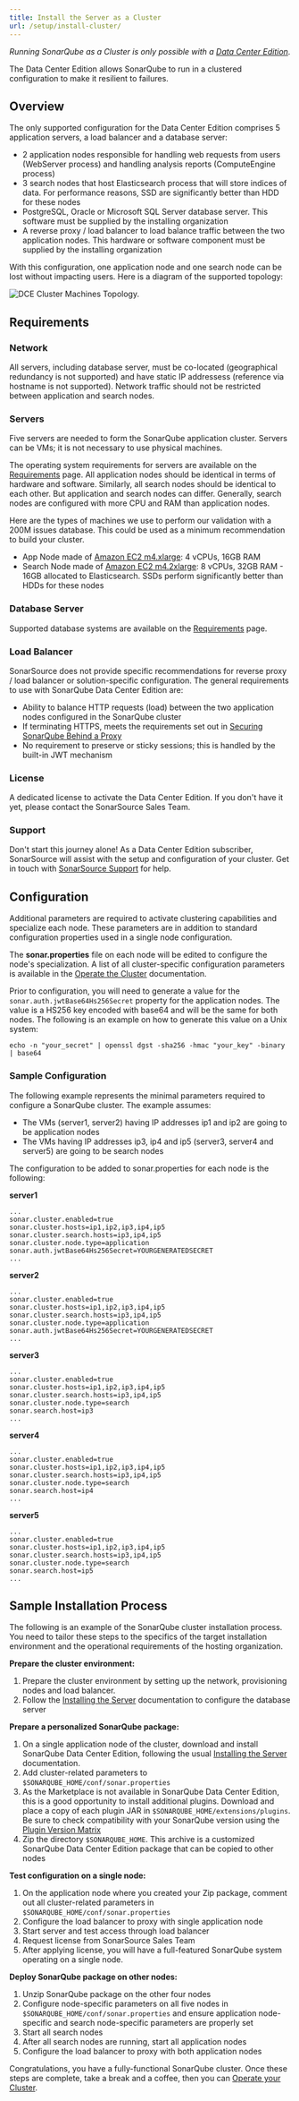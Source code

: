```yaml
---
title: Install the Server as a Cluster
url: /setup/install-cluster/
---
```


<!-- sonarqube -->

_Running SonarQube as a Cluster is only possible with a [Data Center Edition](https://www.sonarsource.com/plans-and-pricing/data-center/)_.

The Data Center Edition allows SonarQube to run in a clustered configuration to make it resilient to failures.

## Overview

The only supported configuration for the Data Center Edition comprises 5 application servers, a load balancer and a database server:

- 2 application nodes responsible for handling web requests from users (WebServer process) and handling analysis reports (ComputeEngine process)
- 3 search nodes that host Elasticsearch process that will store indices of data. For performance reasons, SSD are significantly better than HDD for these nodes
- PostgreSQL, Oracle or Microsoft SQL Server database server. This software must be supplied by the installing organization
- A reverse proxy / load balancer to load balance traffic between the two application nodes. This hardware or software component must be supplied by the installing organization

With this configuration, one application node and one search node can be lost without impacting users.  Here is a diagram of the supported topology:

![DCE Cluster Machines Topology.](/images/cluster-dce.png)

## Requirements

### Network

All servers, including database server, must be co-located (geographical redundancy is not supported) and have  static IP addressess (reference via hostname is not supported).  Network traffic should not be restricted between application and search nodes.

### Servers

Five servers are needed to form the SonarQube application cluster. Servers can be VMs; it is not necessary to use physical machines.

The operating system requirements for servers are available on the [Requirements](/requirements/requirements/) page.  All application nodes should be identical in terms of hardware and software. Similarly, all search nodes should be identical to each other. But application and search nodes can differ. Generally, search nodes are configured with more CPU and RAM than application nodes.

Here are the types of machines we use to perform our validation with a 200M issues database. This could be used as a minimum recommendation to build your cluster.

- App Node made of [Amazon EC2 m4.xlarge](https://aws.amazon.com/ec2/instance-types/): 4 vCPUs, 16GB RAM
- Search Node made of [Amazon EC2 m4.2xlarge](https://aws.amazon.com/ec2/instance-types/): 8 vCPUs, 32GB RAM - 16GB allocated to Elasticsearch. SSDs perform significantly better than HDDs for these nodes

### Database Server

Supported database systems are available on the [Requirements](/requirements/requirements/) page.

### Load Balancer

SonarSource does not provide specific recommendations for reverse proxy / load balancer or solution-specific configuration.  The general requirements to use with SonarQube Data Center Edition are:

- Ability to balance HTTP requests (load) between the two application nodes configured in the SonarQube cluster
- If terminating HTTPS, meets the requirements set out in [Securing SonarQube Behind a Proxy](/setup/operate-server/)
- No requirement to preserve or sticky sessions; this is handled by the built-in JWT mechanism

### License

A dedicated license to activate the Data Center Edition. If you don't have it yet, please contact the SonarSource Sales Team.

### Support

Don't start this journey alone!  As a Data Center Edition subscriber, SonarSource will assist with the setup and configuration of your cluster. Get in touch with [SonarSource Support](https://support.sonarsource.com) for help.

## Configuration

Additional parameters are required to activate clustering capabilities and specialize each node. These parameters are in addition to standard configuration properties used in a single node configuration.

The **sonar.properties** file on each node will be edited to configure the node's specialization. A list of all cluster-specific configuration parameters is available in the [Operate the Cluster](/setup/operate-cluster/) documentation.

Prior to configuration, you will need to generate a value for the `sonar.auth.jwtBase64Hs256Secret` property for the application nodes.  The value is a HS256 key encoded with base64 and will be the same for both nodes.  The following is an example on how to generate this value on a Unix system:

```
echo -n "your_secret" | openssl dgst -sha256 -hmac "your_key" -binary | base64
```

### Sample Configuration

The following example represents the minimal parameters required to configure a SonarQube cluster.  The example assumes:

- The VMs (server1, server2) having IP addresses ip1 and ip2 are going to be application nodes
- The VMs having IP addresses ip3, ip4 and ip5 (server3, server4 and server5) are going to be search nodes

The configuration to be added to sonar.properties for each node is the following:

**server1**
```
...
sonar.cluster.enabled=true
sonar.cluster.hosts=ip1,ip2,ip3,ip4,ip5
sonar.cluster.search.hosts=ip3,ip4,ip5
sonar.cluster.node.type=application
sonar.auth.jwtBase64Hs256Secret=YOURGENERATEDSECRET
...
```

**server2**
```
...
sonar.cluster.enabled=true
sonar.cluster.hosts=ip1,ip2,ip3,ip4,ip5
sonar.cluster.search.hosts=ip3,ip4,ip5
sonar.cluster.node.type=application
sonar.auth.jwtBase64Hs256Secret=YOURGENERATEDSECRET
...
```

**server3**
```
...
sonar.cluster.enabled=true
sonar.cluster.hosts=ip1,ip2,ip3,ip4,ip5
sonar.cluster.search.hosts=ip3,ip4,ip5
sonar.cluster.node.type=search
sonar.search.host=ip3
...
```

**server4**
```
...
sonar.cluster.enabled=true
sonar.cluster.hosts=ip1,ip2,ip3,ip4,ip5
sonar.cluster.search.hosts=ip3,ip4,ip5
sonar.cluster.node.type=search
sonar.search.host=ip4
...
```

**server5**
```
...
sonar.cluster.enabled=true
sonar.cluster.hosts=ip1,ip2,ip3,ip4,ip5
sonar.cluster.search.hosts=ip3,ip4,ip5
sonar.cluster.node.type=search
sonar.search.host=ip5
...
```

## Sample Installation Process

The following is an example of the SonarQube cluster installation process. You need to tailor these steps to the specifics of the target installation environment and the operational requirements of the hosting organization.

**Prepare the cluster environment:**

1. Prepare the cluster environment by setting up the network, provisioning nodes and load balancer. 
2. Follow the [Installing the Server](/setup/install-server/) documentation to configure the database server

**Prepare a personalized SonarQube package:**

1. On a single application node of the cluster, download and install SonarQube Data Center Edition, following the usual [Installing the Server](/setup/install-server/) documentation.
2. Add cluster-related parameters to `$SONARQUBE_HOME/conf/sonar.properties`
3. As the Marketplace is not available in SonarQube Data Center Edition, this is a good opportunity to install additional plugins. Download and place a copy of each plugin JAR in `$SONARQUBE_HOME/extensions/plugins`.  Be sure to check compatibility with your SonarQube version using the [Plugin Version Matrix](https://docs.sonarqube.org/display/PLUG/Plugin+Version+Matrix)
4. Zip the directory `$SONARQUBE_HOME`. This archive is a customized SonarQube Data Center Edition package that can be copied to other nodes

**Test configuration on a single node:**

1. On the application node where you created your Zip package, comment out all cluster-related parameters in `$SONARQUBE_HOME/conf/sonar.properties`
2. Configure the load balancer to proxy with single application node
3. Start server and test access through load balancer
4. Request license from SonarSource Sales Team
5. After applying license, you will have a full-featured SonarQube system operating on a single node.

**Deploy SonarQube package on other nodes:**

1. Unzip SonarQube package on the other four nodes
2. Configure node-specific parameters on all five nodes in `$SONARQUBE_HOME/conf/sonar.properties` and ensure application node-specific and search node-specific parameters are properly set
3. Start all search nodes
4. After all search nodes are running, start all application nodes
5. Configure the load balancer to proxy with both application nodes

Congratulations, you have a fully-functional SonarQube cluster.  Once these steps are complete, take a break and a coffee, then you can [Operate your Cluster](/setup/operate-cluster/).

<!-- /sonarqube -->
